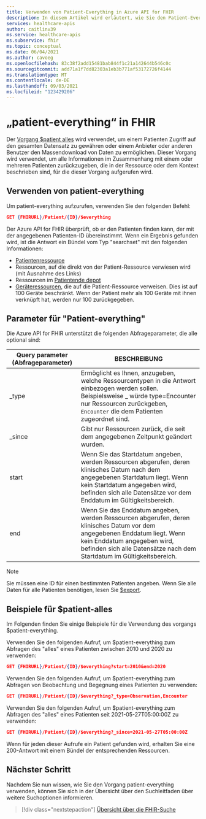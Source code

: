 ```yaml
---
title: Verwenden von Patient-Everything in Azure API for FHIR
description: In diesem Artikel wird erläutert, wie Sie den Patient-Everything-Vorgang in der Azure API for FHIR
services: healthcare-apis
author: caitlinv39
ms.service: healthcare-apis
ms.subservice: fhir
ms.topic: conceptual
ms.date: 06/04/2021
ms.author: cavoeg
ms.openlocfilehash: 83c38f2add15481bab844f1c21a142644b546c0c
ms.sourcegitcommit: add71a1f7dd82303a1eb3b771af53172726f4144
ms.translationtype: MT
ms.contentlocale: de-DE
ms.lasthandoff: 09/03/2021
ms.locfileid: "123429206"
---
```

# <a name="patient-everything-in-fhir"></a>„patient-everything“ in FHIR

Der [Vorgang $patient alles](https://www.hl7.org/fhir/patient-operation-everything.html) wird verwendet, um einem Patienten Zugriff auf den gesamten Datensatz zu gewähren oder einem Anbieter oder anderen Benutzer den Massendownload von Daten zu ermöglichen. Dieser Vorgang wird verwendet, um alle Informationen im Zusammenhang mit einem oder mehreren Patienten zurückzugeben, die in der Ressource oder dem Kontext beschrieben sind, für die dieser Vorgang aufgerufen wird.  

## <a name="use-patient-everything"></a>Verwenden von patient-everything
Um patient-everything aufzurufen, verwenden Sie den folgenden Befehl:

```json
GET {FHIRURL}/Patient/{ID}/$everything
```
Der Azure API for FHIR überprüft, ob er den Patienten finden kann, der mit der angegebenen Patienten-ID übereinstimmt. Wenn ein Ergebnis gefunden wird, ist die Antwort ein Bündel vom Typ "searchset" mit den folgenden Informationen: 
* [Patientenressource](https://www.hl7.org/fhir/patient.html) 
*  Ressourcen, auf die direkt von der Patient-Ressource verwiesen wird (mit Ausnahme des Links) 
*  Ressourcen im [Patientende depot](https://www.hl7.org/fhir/compartmentdefinition-patient.html)
*  [Geräteressourcen,](https://www.hl7.org/fhir/device.html) die auf die Patient-Ressource verweisen. Dies ist auf 100 Geräte beschränkt. Wenn der Patient mehr als 100 Geräte mit ihnen verknüpft hat, werden nur 100 zurückgegeben. 


## <a name="patient-everything-parameters"></a>Parameter für "Patient-everything"
Die Azure API for FHIR unterstützt die folgenden Abfrageparameter, die alle optional sind:

|Query parameter (Abfrageparameter)        |  BESCHREIBUNG|
|-----------------------|------------|
| \_type | Ermöglicht es Ihnen, anzugeben, welche Ressourcentypen in die Antwort einbezogen werden sollen. Beispielsweise \_ würde type=Encounter nur Ressourcen zurückgeben, `Encounter` die dem Patienten zugeordnet sind. |
| \_since | Gibt nur Ressourcen zurück, die seit dem angegebenen Zeitpunkt geändert wurden. |
| start | Wenn Sie das Startdatum angeben, werden Ressourcen abgerufen, deren klinisches Datum nach dem angegebenen Startdatum liegt. Wenn kein Startdatum angegeben wird, befinden sich alle Datensätze vor dem Enddatum im Gültigkeitsbereich. |
| end | Wenn Sie das Enddatum angeben, werden Ressourcen abgerufen, deren klinisches Datum vor dem angegebenen Enddatum liegt. Wenn kein Enddatum angegeben wird, befinden sich alle Datensätze nach dem Startdatum im Gültigkeitsbereich. |

> [!Note]
> Sie müssen eine ID für einen bestimmten Patienten angeben. Wenn Sie alle Daten für alle Patienten benötigen, lesen Sie [$export](../data-transformation/export-data.md). 


## <a name="examples-of-patient-everything"></a>Beispiele für $patient-alles 

Im Folgenden finden Sie einige Beispiele für die Verwendung des vorgangs $patient-everything. 

Verwenden Sie den folgenden Aufruf, um $patient-everything zum Abfragen des "alles" eines Patienten zwischen 2010 und 2020 zu verwenden: 

```json
GET {FHIRURL}/Patient/{ID}/$everything?start=2010&end=2020
``` 

Verwenden Sie den folgenden Aufruf, um $patient-everything zum Abfragen von Beobachtung und Begegnung eines Patienten zu verwenden: 
```json
GET {FHIRURL}/Patient/{ID}/$everything?_type=Observation,Encounter 
```

Verwenden Sie den folgenden Aufruf, um $patient-everything zum Abfragen des "alles" eines Patienten seit 2021-05-27T05:00:00Z zu verwenden: 

```json
GET {FHIRURL}/Patient/{ID}/$everything?_since=2021-05-27T05:00:00Z 
```

Wenn für jeden dieser Aufrufe ein Patient gefunden wird, erhalten Sie eine 200-Antwort mit einem Bündel der entsprechenden Ressourcen.

## <a name="next-step"></a>Nächster Schritt
Nachdem Sie nun wissen, wie Sie den Vorgang patient-everything verwenden, können Sie sich in der Übersicht über den Suchleitfaden über weitere Suchoptionen informieren.

>[!div class="nextstepaction"]
>[Übersicht über die FHIR-Suche](overview-of-search.md)
